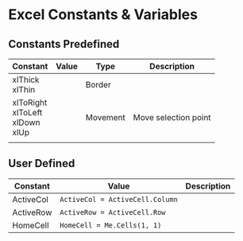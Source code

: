# Excel Constants & Variables

## Constants Predefined

| Constant | Value | Type | Description |  
| --- | --- | --- | --- |   
| xlThick <BR> xlThin |  | Border |  |
| xlToRight <br> xlToLeft <br> xlDown <br> xlUp |  | Movement | Move selection point |  
|  |  |  |  |  


## User Defined
| Constant | Value | Description |  
| ---- | ---- | ---- |  
| ActiveCol | ``ActiveCol = ActiveCell.Column`` |  |  
| ActiveRow | ``ActiveRow = ActiveCell.Row`` |  |  
| HomeCell | ``HomeCell = Me.Cells(1, 1)`` |  |  

